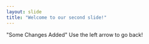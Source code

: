 ```yaml
---
layout: slide
title: "Welcome to our second slide!"
---
```

"Some Changes Added"
Use the left arrow to go back!
